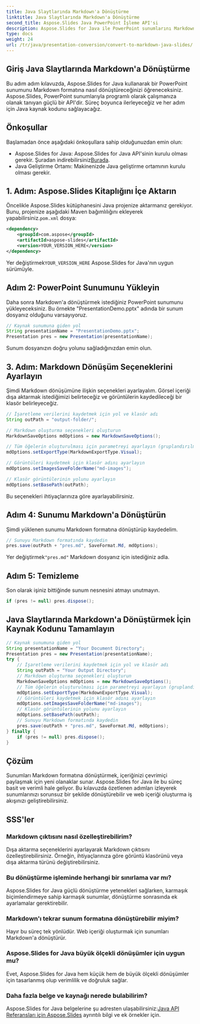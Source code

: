 ```yaml
---
title: Java Slaytlarında Markdown'a Dönüştürme
linktitle: Java Slaytlarında Markdown'a Dönüştürme
second_title: Aspose.Slides Java PowerPoint İşleme API'si
description: Aspose.Slides for Java ile PowerPoint sunumlarını Markdown'a dönüştürün. Slaytlarınızı zahmetsizce dönüştürmek için bu adım adım kılavuzu izleyin.
type: docs
weight: 24
url: /tr/java/presentation-conversion/convert-to-markdown-java-slides/
---
```


## Giriş Java Slaytlarında Markdown'a Dönüştürme

Bu adım adım kılavuzda, Aspose.Slides for Java kullanarak bir PowerPoint sunumunu Markdown formatına nasıl dönüştüreceğinizi öğreneceksiniz. Aspose.Slides, PowerPoint sunumlarıyla programlı olarak çalışmanıza olanak tanıyan güçlü bir API'dir. Süreç boyunca ilerleyeceğiz ve her adım için Java kaynak kodunu sağlayacağız.

## Önkoşullar

Başlamadan önce aşağıdaki önkoşullara sahip olduğunuzdan emin olun:

-  Aspose.Slides for Java: Aspose.Slides for Java API'sinin kurulu olması gerekir. Şuradan indirebilirsiniz[Burada](https://products.aspose.com/slides/java/).
- Java Geliştirme Ortamı: Makinenizde Java geliştirme ortamının kurulu olması gerekir.

## 1. Adım: Aspose.Slides Kitaplığını İçe Aktarın

 Öncelikle Aspose.Slides kütüphanesini Java projenize aktarmanız gerekiyor. Bunu, projenize aşağıdaki Maven bağımlılığını ekleyerek yapabilirsiniz.`pom.xml` dosya:

```xml
<dependency>
    <groupId>com.aspose</groupId>
    <artifactId>aspose-slides</artifactId>
    <version>YOUR_VERSION_HERE</version>
</dependency>
```

 Yer değiştirmek`YOUR_VERSION_HERE` Aspose.Slides for Java'nın uygun sürümüyle.

## Adım 2: PowerPoint Sunumunu Yükleyin

Daha sonra Markdown'a dönüştürmek istediğiniz PowerPoint sunumunu yükleyeceksiniz. Bu örnekte "PresentationDemo.pptx" adında bir sunum dosyanız olduğunu varsayıyoruz.

```java
// Kaynak sunumuna giden yol
String presentationName = "PresentationDemo.pptx";
Presentation pres = new Presentation(presentationName);
```

Sunum dosyanızın doğru yolunu sağladığınızdan emin olun.

## 3. Adım: Markdown Dönüşüm Seçeneklerini Ayarlayın

Şimdi Markdown dönüşümüne ilişkin seçenekleri ayarlayalım. Görsel içeriği dışa aktarmak istediğimizi belirteceğiz ve görüntülerin kaydedileceği bir klasör belirleyeceğiz.

```java
// İşaretleme verilerini kaydetmek için yol ve klasör adı
String outPath = "output-folder/";

// Markdown oluşturma seçenekleri oluşturun
MarkdownSaveOptions mdOptions = new MarkdownSaveOptions();

// Tüm öğelerin oluşturulması için parametreyi ayarlayın (gruplandırılmış öğeler birlikte görüntülenecektir).
mdOptions.setExportType(MarkdownExportType.Visual);

// Görüntüleri kaydetmek için klasör adını ayarlayın
mdOptions.setImagesSaveFolderName("md-images");

// Klasör görüntülerinin yolunu ayarlayın
mdOptions.setBasePath(outPath);
```

Bu seçenekleri ihtiyaçlarınıza göre ayarlayabilirsiniz.

## Adım 4: Sunumu Markdown'a Dönüştürün

Şimdi yüklenen sunumu Markdown formatına dönüştürüp kaydedelim.

```java
// Sunuyu Markdown formatında kaydedin
pres.save(outPath + "pres.md", SaveFormat.Md, mdOptions);
```

 Yer değiştirmek`"pres.md"` Markdown dosyanız için istediğiniz adla.

## Adım 5: Temizleme

Son olarak işiniz bittiğinde sunum nesnesini atmayı unutmayın.

```java
if (pres != null) pres.dispose();
```

## Java Slaytlarında Markdown'a Dönüştürmek İçin Kaynak Kodunu Tamamlayın

```java
// Kaynak sunumuna giden yol
String presentationName = "Your Document Directory";
Presentation pres = new Presentation(presentationName);
try {
	// İşaretleme verilerini kaydetmek için yol ve klasör adı
	String outPath = "Your Output Directory";
	// Markdown oluşturma seçenekleri oluşturun
	MarkdownSaveOptions mdOptions = new MarkdownSaveOptions();
	// Tüm öğelerin oluşturulması için parametreyi ayarlayın (gruplandırılmış öğeler birlikte görüntülenecektir).
	mdOptions.setExportType(MarkdownExportType.Visual);
	// Görüntüleri kaydetmek için klasör adını ayarlayın
	mdOptions.setImagesSaveFolderName("md-images");
	// Klasör görüntülerinin yolunu ayarlayın
	mdOptions.setBasePath(outPath);
	// Sunuyu Markdown formatında kaydedin
	pres.save(outPath + "pres.md", SaveFormat.Md, mdOptions);
} finally {
	if (pres != null) pres.dispose();
}
```

## Çözüm

Sunumları Markdown formatına dönüştürmek, içeriğinizi çevrimiçi paylaşmak için yeni olanaklar sunar. Aspose.Slides for Java ile bu süreç basit ve verimli hale geliyor. Bu kılavuzda özetlenen adımları izleyerek sunumlarınızı sorunsuz bir şekilde dönüştürebilir ve web içeriği oluşturma iş akışınızı geliştirebilirsiniz.

## SSS'ler

### Markdown çıktısını nasıl özelleştirebilirim?

Dışa aktarma seçeneklerini ayarlayarak Markdown çıktısını özelleştirebilirsiniz. Örneğin, ihtiyaçlarınıza göre görüntü klasörünü veya dışa aktarma türünü değiştirebilirsiniz.

### Bu dönüştürme işleminde herhangi bir sınırlama var mı?

Aspose.Slides for Java güçlü dönüştürme yetenekleri sağlarken, karmaşık biçimlendirmeye sahip karmaşık sunumlar, dönüştürme sonrasında ek ayarlamalar gerektirebilir.

### Markdown'ı tekrar sunum formatına dönüştürebilir miyim?

Hayır bu süreç tek yönlüdür. Web içeriği oluşturmak için sunumları Markdown'a dönüştürür.

### Aspose.Slides for Java büyük ölçekli dönüşümler için uygun mu?

Evet, Aspose.Slides for Java hem küçük hem de büyük ölçekli dönüşümler için tasarlanmış olup verimlilik ve doğruluk sağlar.

### Daha fazla belge ve kaynağı nerede bulabilirim?

 Aspose.Slides for Java belgelerine şu adresten ulaşabilirsiniz:[Java API Referansları için Aspose.Slides](https://reference.aspose.com/slides/java/) ayrıntılı bilgi ve ek örnekler için.